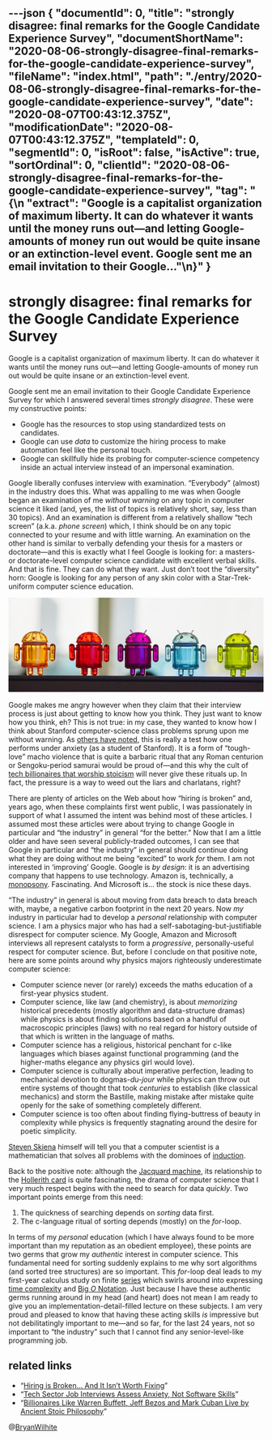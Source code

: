 ---json
{
  "documentId": 0,
  "title": "strongly disagree: final remarks for the Google Candidate Experience Survey",
  "documentShortName": "2020-08-06-strongly-disagree-final-remarks-for-the-google-candidate-experience-survey",
  "fileName": "index.html",
  "path": "./entry/2020-08-06-strongly-disagree-final-remarks-for-the-google-candidate-experience-survey",
  "date": "2020-08-07T00:43:12.375Z",
  "modificationDate": "2020-08-07T00:43:12.375Z",
  "templateId": 0,
  "segmentId": 0,
  "isRoot": false,
  "isActive": true,
  "sortOrdinal": 0,
  "clientId": "2020-08-06-strongly-disagree-final-remarks-for-the-google-candidate-experience-survey",
  "tag": "{\n  \"extract\": \"Google is a capitalist organization of maximum liberty. It can do whatever it wants until the money runs out—and letting Google-amounts of money run out would be quite insane or an extinction-level event. Google sent me an email invitation to their Google…\"\n}"
}
---

# strongly disagree: final remarks for the Google Candidate Experience Survey

Google is a capitalist organization of maximum liberty. It can do whatever it wants until the money runs out—and letting Google-amounts of money run out would be quite insane or an extinction-level event.

Google sent me an email invitation to their Google Candidate Experience Survey for which I answered several times _strongly disagree_. These were my constructive points:

- Google has the resources to stop using standardized tests on candidates.
- Google can use _data_ to customize the hiring process to make automation feel like the personal touch.
- Google can skillfully hide its probing for computer-science competency inside an actual interview instead of an impersonal examination.

Google liberally confuses interview with examination. “Everybody” (almost) in the industry does this. What was appalling to me was when Google began an examination of me _without warning_ on any topic in computer science it liked (and, yes, the list of topics is relatively short, say, less than 30 topics). And an examination is different from a relatively shallow “tech screen” (a.k.a. _phone screen_) which, I think should be on any topic connected to your resume and with little warning. An examination on the other hand is similar to verbally defending your thesis for a masters or doctorate—and this is exactly what I feel Google is looking for: a masters- or doctorate-level computer science candidate with excellent verbal skills. And that is fine. They can do what they want. Just don’t toot the “diversity” horn: Google is looking for any person of any skin color with a Star-Trek-uniform computer science education.

![Google Candidate Experience survey conclusion](../presentation/image/day-path-2020-08-06-20-14-34.png)

Google makes me angry however when they claim that their interview process is just about getting to know how you think. They just want to know how you think, eh? This is not true: in my case, they wanted to know how I think about Stanford computer-science class problems sprung upon me without warning. As [others have noted](https://news.ncsu.edu/2020/07/tech-job-interviews-anxiety/), this is really a test how one performs under anxiety (as a student of Stanford). It is a form of “tough-love” macho violence that is quite a barbaric ritual that any Roman centurion or Sengoku-period samurai would be proud of—and this why the cult of [tech billionaires that worship stoicism](https://www.entrepreneur.com/article/325577) will never give these rituals up. In fact, the pressure is a way to weed out the liars and charlatans, right?

There are plenty of articles on the Web about how “hiring is broken” and, years ago, when these complaints first went public, I was passionately in support of what I assumed the intent was behind most of these articles. I assumed most these articles were about trying to change Google in particular and “the industry” in general “for the better.” Now that I am a little older and have seen several publicly-traded outcomes, I can see that Google in particular and “the industry” in general should continue doing what they are doing without me being “excited” to work _for_ them. I am not interested in ‘improving’ Google. Google is _by design_: it is an advertising company that happens to use technology. Amazon is, technically, a [monopsony](https://en.wikipedia.org/wiki/Monopsony). Fascinating. And Microsoft is… the stock is nice these days.

“The industry” in general is about moving from data breach to data breach with, maybe, a negative carbon footprint in the next 20 years. Now _my_ industry in particular had to develop a _personal_ relationship with computer science. I am a physics major who has had a self-sabotaging-but-justifiable disrespect for computer science. My Google, Amazon and Microsoft interviews all represent catalysts to form a _progressive_, personally-useful respect for computer science. But, before I conclude on that positive note, here are some points around why physics majors righteously underestimate computer science:

- Computer science never (or rarely) exceeds the maths education of a first-year physics student.
- Computer science, like law (and chemistry), is about _memorizing_ historical precedents (mostly algorithm and data-structure dramas) while physics is about finding solutions based on a handful of macroscopic principles (laws) with no real regard for history outside of that which is written in the language of maths.
- Computer science has a religious, historical penchant for c-like languages which biases against functional programming (and the higher-maths elegance any physics girl would love).
- Computer science is culturally about imperative perfection, leading to mechanical devotion to dogmas-_du-jour_ while physics can throw out entire systems of thought that took _centuries_ to establish (like classical mechanics) and storm the Bastille, making mistake after mistake quite openly for the sake of something completely different.
- Computer science is too often about finding flying-buttress of beauty in complexity while physics is frequently stagnating around the desire for poetic simplicity.

[Steven Skiena](https://en.wikipedia.org/wiki/Steven_Skiena) himself will tell you that a computer scientist is a mathematician that solves all problems with the dominoes of [induction](https://en.wikipedia.org/wiki/Mathematical_induction).

Back to the positive note: although the [Jacquard machine](https://en.wikipedia.org/wiki/Jacquard_machine), its relationship to the [Hollerith card](https://en.wikipedia.org/wiki/Punched_card) is quite fascinating, the drama of computer science that I very much respect begins with the need to search for data _quickly_. Two important points emerge from this need:

1) The quickness of searching depends on _sorting_ data first.
2) The c-language ritual of sorting depends (mostly) on the _for_-loop.

In terms of my _personal_ education (which I have always found to be more important than my reputation as an obedient employee), these points are two germs that grow my _authentic_ interest in computer science. This fundamental need for sorting suddenly explains to me why sort algorithms (and sorted tree structures) are so important. This _for_-loop deal leads to my first-year calculus study on finite [series](https://en.wikipedia.org/wiki/Series_(mathematics)) which swirls around into expressing [time complexity](https://en.wikipedia.org/wiki/Time_complexity) and [Big _O_ Notation](https://en.wikipedia.org/wiki/Big_O_notation). Just because I have these authentic germs running around in my head (and heart) does not mean I am ready to give you an implementation-detail-filled lecture on these subjects. I am very proud and pleased to know that having these acting skills _is_ impressive but not debilitatingly important to me—and so far, for the last 24 years, not so important to “the industry” such that I cannot find any senior-level-like programming job.

## related links

- “[Hiring is Broken… And It Isn’t Worth Fixing](https://daedtech.com/hiring-is-broken/)”
- “[Tech Sector Job Interviews Assess Anxiety, Not Software Skills](https://news.ncsu.edu/2020/07/tech-job-interviews-anxiety/)”
- “[Billionaires Like Warren Buffett, Jeff Bezos and Mark Cuban Live by Ancient Stoic Philosophy](https://www.entrepreneur.com/article/325577)”

@[BryanWilhite](https://twitter.com/BryanWilhite)
